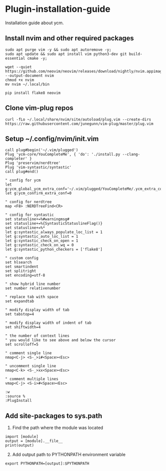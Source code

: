 # Plugin-installation-guide
Installation guide about ycm.

## Install nvim and other required packages

   ```
   sudo apt purge vim -y && sudo apt autoremove -y;
   sudo apt update && sudo apt install vim python3-dev git build-essential cmake -y;
   
   wget --quiet https://github.com/neovim/neovim/releases/download/nightly/nvim.appimage --output-document nvim
   chmod +x nvim
   mv nvim ~/.local/bin
   ```
   ```
   pip install flake8 neovim
   ```
   
## Clone vim-plug repos

   ```
   curl -fLo ~/.local/share/nvim/site/autoload/plug.vim --create-dirs https://raw.githubusercontent.com/junegunn/vim-plug/master/plug.vim
   ```
   
## Setup ~/.config/nvim/init.vim

   ```vim
   call plug#begin('~/.vim/plugged')
   Plug 'ycm-core/YouCompleteMe', { 'do': './install.py --clang-completer' }
   Plug 'preservim/nerdtree'
   Plug 'vim-syntastic/syntastic'
   call plug#end()

   " config for ycm
   let g:ycm_global_ycm_extra_conf='~/.vim/plugged/YouCompleteMe/.ycm_extra_conf.py'
   let g:ycm_confirm_extra_conf=0

   " config for nerdtree
   map <F8> :NERDTreeFind<CR>

   " config for syntastic
   set statusline+=%#warningmsg#
   set statusline+=%{SyntasticStatuslineFlag()}
   set statusline+=%*
   let g:syntastic_always_populate_loc_list = 1
   let g:syntastic_auto_loc_list = 1
   let g:syntastic_check_on_open = 1
   let g:syntastic_check_on_wq = 0
   let g:syntastic_python_checkers = ['flake8']

   " custom config
   set hlsearch
   set smartindent
   set splitright
   set encoding=utf-8

   " show hybrid line number
   set number relativenumber

   " replace tab with space
   set expandtab

   " modify display width of tab
   set tabstop=4

   " modify display width of indent of tab
   set shiftwidth=4

   " the number of context lines 
   " you would like to see above and below the cursor
   set scrolloff=5

   " comment single line
   nmap<C-j> <S-_>i#<Space><Esc>
   
   " uncomment single line
   nmap<C-k> <S-_>xx<Space><Esc>
   
   " comment multiple lines
   vmap<C-j> <S-i>#<Space><Esc>
   ```

   ```
   :w
   :source %
   :PlugInstall
   ```

## Add site-packages to sys.path

1. Find the path where the module was located

```
import [module]
output = [module].__file__
print(output)
```
   
2. Add output path to PYTHONPATH environment variable

```
export PYTHONPATH=[output]:$PYTHONPATH
```
 
